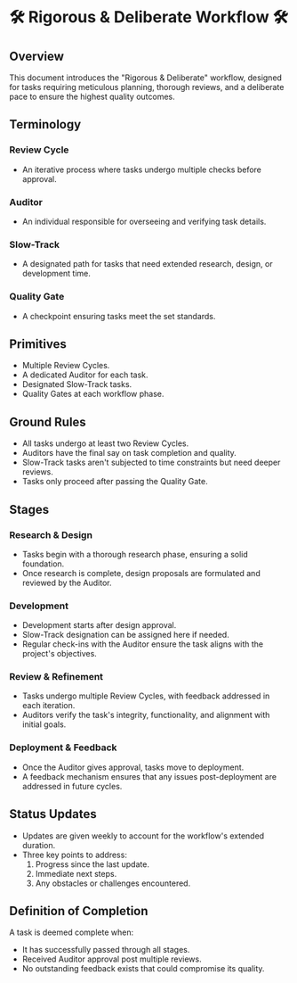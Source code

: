 # 🛠 Rigorous & Deliberate Workflow 🛠

## Overview

This document introduces the "Rigorous & Deliberate" workflow, designed for tasks requiring meticulous planning, thorough reviews, and a deliberate pace to ensure the highest quality outcomes.

## Terminology

### Review Cycle

- An iterative process where tasks undergo multiple checks before approval.
  
### Auditor

- An individual responsible for overseeing and verifying task details.
  
### Slow-Track

- A designated path for tasks that need extended research, design, or development time.

### Quality Gate

- A checkpoint ensuring tasks meet the set standards.

## Primitives

- Multiple Review Cycles.
- A dedicated Auditor for each task.
- Designated Slow-Track tasks.
- Quality Gates at each workflow phase.

## Ground Rules

- All tasks undergo at least two Review Cycles.
- Auditors have the final say on task completion and quality.
- Slow-Track tasks aren't subjected to time constraints but need deeper reviews.
- Tasks only proceed after passing the Quality Gate.

## Stages

### Research & Design

- Tasks begin with a thorough research phase, ensuring a solid foundation.
- Once research is complete, design proposals are formulated and reviewed by the Auditor.

### Development

- Development starts after design approval.
- Slow-Track designation can be assigned here if needed.
- Regular check-ins with the Auditor ensure the task aligns with the project's objectives.

### Review & Refinement

- Tasks undergo multiple Review Cycles, with feedback addressed in each iteration.
- Auditors verify the task's integrity, functionality, and alignment with initial goals.

### Deployment & Feedback

- Once the Auditor gives approval, tasks move to deployment.
- A feedback mechanism ensures that any issues post-deployment are addressed in future cycles.

## Status Updates

- Updates are given weekly to account for the workflow's extended duration.
- Three key points to address:
  1. Progress since the last update.
  2. Immediate next steps.
  3. Any obstacles or challenges encountered.

## Definition of Completion

A task is deemed complete when:

- It has successfully passed through all stages.
- Received Auditor approval post multiple reviews.
- No outstanding feedback exists that could compromise its quality.
